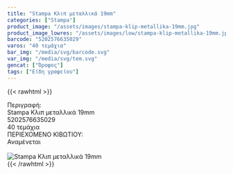 ```yaml
---
title: "Stampa Κλιπ μεταλλικά 19mm"
categories: ["Stampa"]
product_image: "/assets/images/stampa-klip-metallika-19mm.jpg"
product_image_lowres: "/assets/images/low/stampa-klip-metallika-19mm.jpg"
barcode: "5202576635029"
varos: "40 τεμάχια"
bar_img: "/media/svg/barcode.svg"
var_img: "/media/svg/tem.svg"
gencat: ["Όροφος"]
tags: ["Είδη γραφείου"]
---
```

{{< rawhtml >}}

<div class="sload656"><div class="product"><div id="sistatika">Περιγραφή:</div><div class="alltext">Stampa Κλιπ μεταλλικά 19mm</div><div id="barcode"><div id="barimage1"></div><span id="bartext">5202576635029</span></div><div id="varos"><div id="temimg"></div><span id="varostext">40 τεμάχια</span></div><div id="kivotio">ΠΕΡΙΕΧΟΜΕΝΟ ΚΙΒΩΤΙΟΥ:<br>Αναμένεται</div><br><div class="pimg"><img alt="Stampa Κλιπ μεταλλικά 19mm" title="Stampa Κλιπ μεταλλικά 19mm" src="/assets/images/stampa-klip-metallika-19mm.jpg"></div></div></div>
{{< /rawhtml >}}


